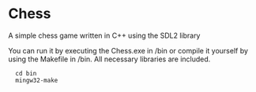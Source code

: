 
# Chess

A simple chess game written in C++ using the SDL2 library

You can run it by executing the Chess.exe in /bin or compile it yourself by using the Makefile in /bin. All necessary libraries are included.

```terminal
  cd bin
  mingw32-make
```

